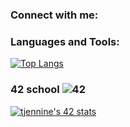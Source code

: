 ### Connect with me:


### Languages and Tools:

[![Top Langs](https://github-readme-stats.vercel.app/api/top-langs/?username=mamboojamboo&layout=compact&theme=tokyonight)](https://github.com/mamboojamboo)

### 42 school ![42](https://badgen.net/badge/Born2Code/tjennine/purple?cache=86400&icon=https://meta.intra.42.fr/assets/42_logo-7dfc9110a5319a308863b96bda33cea995046d1731cebb735e41b16255106c12.svg)

[![tjennine's 42 stats](https://badge42.herokuapp.com/api/stats/tjennine?privacyEmail=true&cursus=42%20cursus)](https://github.com/mamboojamboo)